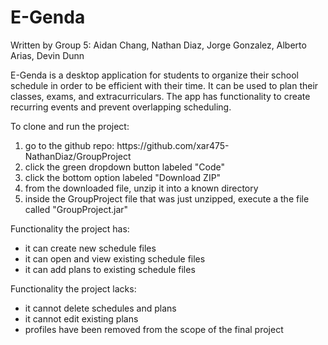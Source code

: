 # E-Genda
Written by Group 5: Aidan Chang, Nathan Diaz, Jorge Gonzalez, Alberto Arias, Devin Dunn

E-Genda is a desktop application for students to organize their school schedule in order to be efficient with their time. It can be used to plan their classes, exams, and extracurriculars. The app has functionality to create recurring events and prevent overlapping scheduling.

To clone and run the project:
<ol>
  <li>go to the github repo: https://github.com/xar475-NathanDiaz/GroupProject</li>
  <li>click the green dropdown button labeled "Code"</li>
  <li>click the bottom option labeled "Download ZIP"</li>
  <li>from the downloaded file, unzip it into a known directory</li>
  <li>inside the GroupProject file that was just unzipped, execute a the file called "GroupProject.jar"</li>
</ol>

Functionality the project has:
<ul>
  <li>it can create new schedule files</li>
  <li>it can open and view existing schedule files</li>
  <li>it can add plans to existing schedule files</li>
</ul>

Functionality the project lacks:
<ul>
  <li>it cannot delete schedules and plans</li>
  <li>it cannot edit existing plans</li>
  <li>profiles have been removed from the scope of the final project</li>
</ul>
